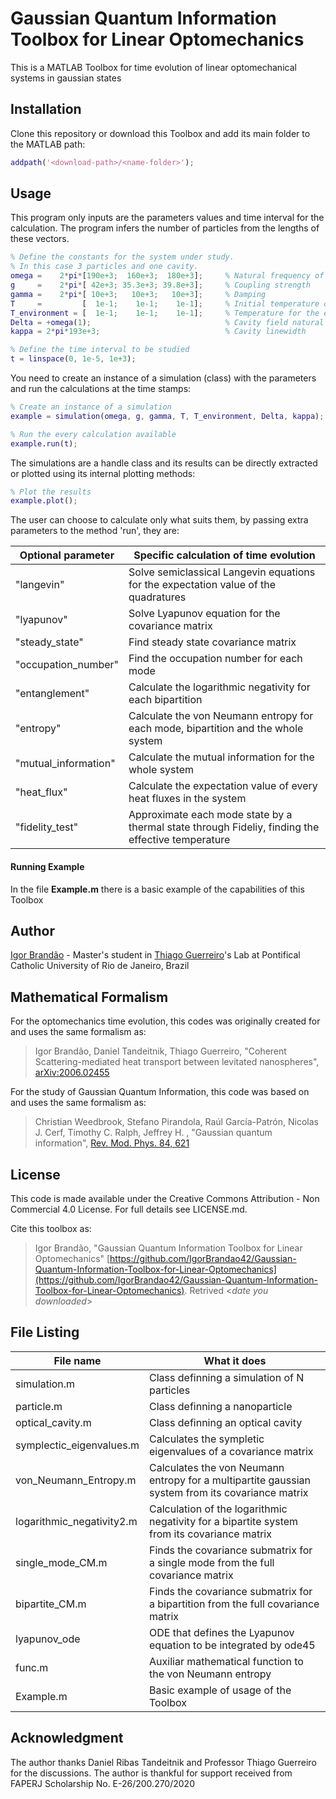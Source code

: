 
# Gaussian Quantum Information Toolbox for Linear Optomechanics

This is a MATLAB Toolbox for time evolution of linear optomechanical systems in gaussian states

## Installation

Clone this repository or download this Toolbox and add its main folder to the MATLAB path:

```MATLAB
addpath('<download-path>/<name-folder>');
```

## Usage

This program only inputs are the parameters values and time interval for the calculation. The program infers the number of particles from the lengths of these vectors.
```MATLAB
% Define the constants for the system under study. 
% In this case 3 particles and one cavity.
omega =    2*pi*[190e+3;  160e+3;  180e+3];     % Natural frequency of the particles
g     =    2*pi*[ 42e+3; 35.3e+3; 39.8e+3];     % Coupling strength
gamma =    2*pi*[ 10e+3;   10e+3;   10e+3];     % Damping
T     =         [  1e-1;    1e-1;    1e-1];     % Initial temperature of each particle
T_environment = [  1e-1;    1e-1;    1e-1];     % Temperature for the environment of each particle
Delta = +omega(1);                              % Cavity field natural frequency
kappa = 2*pi*193e+3;                            % Cavity linewidth

% Define the time interval to be studied
t = linspace(0, 1e-5, 1e+3);
```

You need to create an instance of a simulation (class) with the parameters and run the calculations at the time stamps:
```MATLAB
% Create an instance of a simulation
example = simulation(omega, g, gamma, T, T_environment, Delta, kappa);

% Run the every calculation available
example.run(t);
```

The simulations are a handle class and its results can be directly extracted or plotted using its internal plotting methods:
```MATLAB
% Plot the results
example.plot();
```

The user can choose to calculate only what suits them, by passing extra parameters to the method 'run', they are:

|  Optional parameter  | Specific calculation of time evolution |
|----------------------|----------------------|
| "langevin"           | Solve semiclassical Langevin equations for the expectation value of the quadratures |
| "lyapunov"           | Solve Lyapunov equation for the covariance matrix| 
| "steady_state"       | Find steady state covariance matrix |
|"occupation_number"   | Find the occupation number for each mode|
| "entanglement"       | Calculate the logarithmic negativity for each bipartition |
| "entropy"            | Calculate the von Neumann entropy for each mode, bipartition and the whole system|
| "mutual_information" | Calculate the mutual information for the whole system|
|   "heat_flux"        | Calculate the expectation value of every heat fluxes in the system|
| "fidelity_test"      | Approximate each mode state by a thermal state through Fideliy, finding the effective temperature |

#### Running Example
In the file **Example.m** there is a basic example of the capabilities of this Toolbox

## Author
[Igor Brandão](mailto:igorbrandao@aluno.puc-rio.br) - Master's student in [Thiago Guerreiro](mailto:barbosa@puc-rio.br)'s Lab at Pontifical Catholic University of Rio de Janeiro, Brazil

## Mathematical Formalism
For the optomechanics time evolution, this codes was originally created for and uses the same formalism as:
> Igor Brandão, Daniel Tandeitnik, Thiago Guerreiro, "Coherent Scattering-mediated heat transport between levitated nanospheres", [arXiv:2006.02455](https://arxiv.org/abs/2006.02455)

For the study of Gaussian Quantum Information, this code was based on and uses the same formalism as:

> Christian Weedbrook, Stefano Pirandola, Raúl García-Patrón, Nicolas J. Cerf, Timothy C. Ralph, Jeffrey H. , "Gaussian quantum information", [Rev. Mod. Phys. 84, 621](https://journals.aps.org/rmp/abstract/10.1103/RevModPhys.84.621)

## License
This code is made available under the Creative Commons Attribution - Non Commercial 4.0 License. For full details see LICENSE.md.

Cite this toolbox as: 
> Igor Brandão, "Gaussian Quantum Information Toolbox for Linear Optomechanics" [https://github.com/IgorBrandao42/Gaussian-Quantum-Information-Toolbox-for-Linear-Optomechanics](https://github.com/IgorBrandao42/Gaussian-Quantum-Information-Toolbox-for-Linear-Optomechanics). Retrived <*date you downloaded*>

## File Listing

|    File name     |              What it does |
|------------------|----------------------------------------------|
|  simulation.m    |  Class definning a simulation of N particles |
|   particle.m  |    Class definning a nanoparticle  |
|   optical_cavity.m  |   Class definning an optical cavity   |
|   symplectic_eigenvalues.m  |  Calculates the sympletic eigenvalues of a covariance matrix    |
|   von_Neumann_Entropy.m  |  Calculates the von Neumann entropy for a multipartite gaussian system from its covariance matrix  |
|   logarithmic_negativity2.m  |   Calculation of the logarithmic negativity for a bipartite system from its covariance matrix   |
|    single_mode_CM.m   |     Finds the covariance submatrix for a single mode from the full covariance matrix      |
|    bipartite_CM.m   |       Finds the covariance submatrix for a bipartition from the full covariance matrix     |
|    lyapunov_ode    | ODE that defines the Lyapunov equation to be integrated by ode45 |
  |  func.m    | Auxiliar mathematical function to the von Neumann entropy |
  | Example.m     | Basic example of usage of the Toolbox

## Acknowledgment
The author thanks Daniel Ribas Tandeitnik and Professor Thiago Guerreiro for the discussions. The author is thankful for support received from FAPERJ Scholarship No. E-26/200.270/2020



